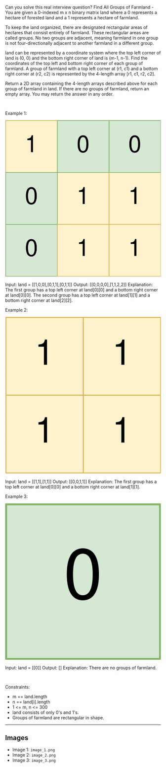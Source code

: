 Can you solve this real interview question? Find All Groups of Farmland - You are given a 0-indexed m x n binary matrix land where a 0 represents a hectare of forested land and a 1 represents a hectare of farmland.

To keep the land organized, there are designated rectangular areas of hectares that consist entirely of farmland. These rectangular areas are called groups. No two groups are adjacent, meaning farmland in one group is not four-directionally adjacent to another farmland in a different group.

land can be represented by a coordinate system where the top left corner of land is (0, 0) and the bottom right corner of land is (m-1, n-1). Find the coordinates of the top left and bottom right corner of each group of farmland. A group of farmland with a top left corner at (r1, c1) and a bottom right corner at (r2, c2) is represented by the 4-length array [r1, c1, r2, c2].

Return a 2D array containing the 4-length arrays described above for each group of farmland in land. If there are no groups of farmland, return an empty array. You may return the answer in any order.

 

Example 1:

![Example 1](./image_1.png)


Input: land = [[1,0,0],[0,1,1],[0,1,1]]
Output: [[0,0,0,0],[1,1,2,2]]
Explanation:
The first group has a top left corner at land[0][0] and a bottom right corner at land[0][0].
The second group has a top left corner at land[1][1] and a bottom right corner at land[2][2].


Example 2:

![Example 2](./image_2.png)


Input: land = [[1,1],[1,1]]
Output: [[0,0,1,1]]
Explanation:
The first group has a top left corner at land[0][0] and a bottom right corner at land[1][1].


Example 3:

![Example 3](./image_3.png)


Input: land = [[0]]
Output: []
Explanation:
There are no groups of farmland.


 

Constraints:

 * m == land.length
 * n == land[i].length
 * 1 <= m, n <= 300
 * land consists of only 0's and 1's.
 * Groups of farmland are rectangular in shape.

---

## Images

- Image 1: `image_1.png`
- Image 2: `image_2.png`
- Image 3: `image_3.png`
